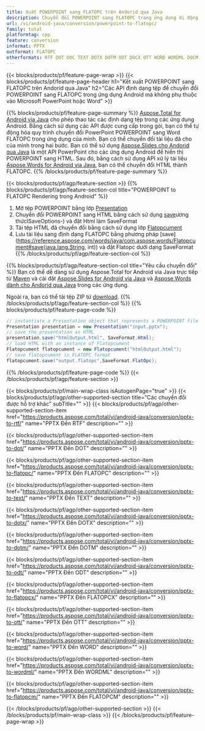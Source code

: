 ```yaml
---
title: Xuất POWERPOINT sang FLATOPC trên Andorid qua Java
description: Chuyển đổi POWERPOINT sang FLATOPC trong ứng dụng di động mà không cần cài đặt bất kỳ phần mềm nào
url: /vi/android-java/conversion/powerpoint-to-flatopc/
family: total
platformtag: cpp
feature: conversion
informat: PPTX
outformat: FLATOPC
otherformats: RTF DOT DOC TEXT DOTX DOTM ODT DOCX OTT WORD WORDML DOCM
---
```

{{< blocks/products/pf/feature-page-wrap >}}
{{< blocks/products/pf/feature-page-header h1="Kết xuất POWERPOINT sang FLATOPC trên Andorid qua Java" h2="Các API định dạng tệp để chuyển đổi POWERPOINT sang FLATOPC trong ứng dụng Android mà không phụ thuộc vào Microsoft PowerPoint hoặc Word" >}}

{{% blocks/products/pf/feature-page-summary %}}
[Aspose.Total for Android via Java](https://products.aspose.com/total/android-java/) cho phép thao tác các định dạng tệp trong các ứng dụng Android. Bằng cách sử dụng các API được cung cấp trong gói, bạn có thể tự động hóa quy trình chuyển đổi PowerPoint POWERPOINT sang Word FLATOPC trong ứng dụng của mình.
Bạn có thể chuyển đổi tài liệu đã cho của mình trong hai bước. Bạn có thể sử dụng [Aspose.Slides cho Andorid qua Java](https://products.aspose.com/slides/android-java/) là một API PowerPoint cho các ứng dụng Android để hiển thị POWERPOINT sang HTML. Sau đó, bằng cách sử dụng API xử lý tài liệu [Aspose.Words for Android via Java](https://products.aspose.com/words/android-java/), bạn có thể chuyển đổi HTML thành FLATOPC. 
{{% /blocks/products/pf/feature-page-summary  %}}

{{< blocks/products/pf/agp/feature-section >}}
{{% blocks/products/pf/agp/feature-section-col title="POWERPOINT to FLATOPC Rendering trong Android" %}}
1. Mở tệp POWERPOINT bằng lớp [Presentation](https://reference.aspose.com/slides/java/com.aspose.slides/Presentation)
2. Chuyển đổi POWERPOINT sang HTML bằng cách sử dụng [save](https://reference.aspose.com/slides/java/com.aspose.slides/Presentation)ương thứcISaveOptions-) và đặt Html làm SaveFormat
3. Tải tệp HTML đã chuyển đổi bằng cách sử dụng lớp [Flatopcument](https://reference.aspose.com/words/java/com.aspose.words/Flatopcument)
4. Lưu tài liệu sang định dạng FLATOPC bằng phương pháp [save](https://reference.aspose.com/words/java/com.aspose.words/Flatopcument#save(java.lang.String, int)) và đặt Flatopc dưới dạng SaveFormat
{{% /blocks/products/pf/agp/feature-section-col %}}

{{% blocks/products/pf/agp/feature-section-col title="Yêu cầu chuyển đổi" %}}
Bạn có thể dễ dàng sử dụng Aspose.Total for Android via Java trực tiếp từ [Maven](https://repository.aspose.com/webapp/#/artifacts/browse/tree/General/repo/com/aspose/aspose-total) và cài đặt [Aspose.Slides for Android via Java](https://flatopcs.aspose.com/slides/androidjava/install-aspose-slides-for-android-via-java/) và [Aspose.Words dành cho Andorid qua Java](https://flatopcs.aspose.com/words/java/install-aspose-words-for-android-via-java/#install-asposewords-for-android-via-java-from-maven-repository) trong các ứng dụng.

Ngoài ra, bạn có thể tải tệp ZIP từ [download](https://downloads.aspose.com/total/androidjava).
{{% /blocks/products/pf/agp/feature-section-col %}}
{{% blocks/products/pf/feature-page-code %}}
```cs
// instantiate a Presentation object that represents a POWERPOINT file
Presentation presentation = new Presentation("input.pptx");
// save the presentation as HTML
presentation.save("htmlOutput.html", SaveFormat.Html);
// load HTML with an instance of Flatopcument
Flatopcument flatopcument = new Flatopcument("htmlOutput.html");
// save flatopcument in FLATOPC format
flatopcument.save("output.flatopc",SaveFormat.FlatOpc);   
```

{{% /blocks/products/pf/feature-page-code %}}
{{< /blocks/products/pf/agp/feature-section >}}

{{< blocks/products/pf/main-wrap-class isAutogenPage="true" >}}
{{< blocks/products/pf/agp/other-supported-section title="Các chuyển đổi được hỗ trợ khác" subTitle="" >}}
{{< blocks/products/pf/agp/other-supported-section-item href="https://products.aspose.com/total/vi/android-java/conversion/pptx-to-rtf/" name="PPTX Đến RTF" description="" >}}

{{< blocks/products/pf/agp/other-supported-section-item href="https://products.aspose.com/total/vi/android-java/conversion/pptx-to-dot/" name="PPTX Đến DOT" description="" >}}

{{< blocks/products/pf/agp/other-supported-section-item href="https://products.aspose.com/total/vi/android-java/conversion/pptx-to-flatopc/" name="PPTX Đến FLATOPC" description="" >}}

{{< blocks/products/pf/agp/other-supported-section-item href="https://products.aspose.com/total/vi/android-java/conversion/pptx-to-text/" name="PPTX Đến TEXT" description="" >}}

{{< blocks/products/pf/agp/other-supported-section-item href="https://products.aspose.com/total/vi/android-java/conversion/pptx-to-dotx/" name="PPTX Đến DOTX" description="" >}}

{{< blocks/products/pf/agp/other-supported-section-item href="https://products.aspose.com/total/vi/android-java/conversion/pptx-to-dotm/" name="PPTX Đến DOTM" description="" >}}

{{< blocks/products/pf/agp/other-supported-section-item href="https://products.aspose.com/total/vi/android-java/conversion/pptx-to-odt/" name="PPTX Đến ODT" description="" >}}

{{< blocks/products/pf/agp/other-supported-section-item href="https://products.aspose.com/total/vi/android-java/conversion/pptx-to-flatopcx/" name="PPTX Đến FLATOPCX" description="" >}}

{{< blocks/products/pf/agp/other-supported-section-item href="https://products.aspose.com/total/vi/android-java/conversion/pptx-to-ott/" name="PPTX Đến OTT" description="" >}}

{{< blocks/products/pf/agp/other-supported-section-item href="https://products.aspose.com/total/vi/android-java/conversion/pptx-to-word/" name="PPTX Đến WORD" description="" >}}

{{< blocks/products/pf/agp/other-supported-section-item href="https://products.aspose.com/total/vi/android-java/conversion/pptx-to-wordml/" name="PPTX Đến WORDML" description="" >}}

{{< blocks/products/pf/agp/other-supported-section-item href="https://products.aspose.com/total/vi/android-java/conversion/pptx-to-flatopcm/" name="PPTX Đến FLATOPCM" description="" >}}


{{< /blocks/products/pf/agp/other-supported-section >}}
{{< /blocks/products/pf/main-wrap-class >}}
{{< /blocks/products/pf/feature-page-wrap >}}